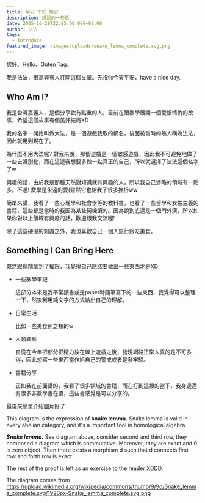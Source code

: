 ```yaml
---
title: 早安 午安 晚安
description: 想說的一些話
date: 2025-10-28T22:05:00.000+08:00
author: 法法
tags:
  - introduce
featured_image: /images/uploads/snake_lemma_complete.svg.png
---
```

您好、Hello、Guten Tag。

我是法法，很高興有人打開這個文章。先祝你今天平安，have a nice day.

## Who Am I?

我是台灣嘉義人，是個分享欲有點重的人，目前在跟數學展開一個愛恨情仇的故事，希望這個故事有個美好結局XD

我的名字一開始叫做大法，是一個遊戲我取的網名，後面被當時的熟人稱為法法，因此就用到現在了。

為什麼不用大法呢? 對我來說，那個遊戲是一個敏感遊戲，因此我不可避免地做了一些去識別化，而在這邊我想要多做一點真正的自己，所以就選擇了法法這個名字了w

興趣的話，由於我是那種天然對知識就有興趣的人，所以我自己涉略的領域有一點多。不過! 數學是永遠的愛(雖然它也給我了很多挫折ww

簡單來講，我看了一些心理學和社會學等的教科書，也看了一些哲學和女性主義的書籍，這些都是當時的我因為某些契機讀的。因為說到底還是一個門外漢，所以如果你對以上領域有興趣的話，歡迎跟我交流喔!

除了這些硬硬的知識之外，我也喜歡自己一個人旅行跟吃美食。

## Something I Can Bring Here

既然跟糯糯拿到了權限，我覺得自己應該要做出一些東西才是XD

* 一些數學筆記

  這部分本來是我平常讀書或是paper時隨筆寫下的一些東西，我覺得可以整理一下，然後利用純文字的方式給出自己的理解。
* 日常生活

  比如一些美食照之類的w
* 人類觀察

  自從在今年把部分把精力放在線上遊戲之後，發現網路正常人真的是不可多得，因此想寫一些東西當作給自己的警戒或者是發牢騷。
* 書籍分享

  正如我在前面講的，我看了很多領域的書籍，而在打到這裡的當下，我身邊還有很多非數學書在讀，這些書感覺是可以分享的。

最後來簡單介紹圖片好了

This diagram is the expression of **snake lemma.** Snake lemma is valid in every abelian category, and it's a important tool  in homological algebra.

***Snake lemma.*** See diagram above, consider second and third row, they composed a diagram which is commutative. Moreover, they are exact and 0 is zero object. Then there exists a morphism d such that d connects first row and forth row is exact.

The rest of the proof is left as an exercise to the reader XDDD.

The diagram comes from https://upload.wikimedia.org/wikipedia/commons/thumb/9/9d/Snake_lemma_complete.svg/1920px-Snake_lemma_complete.svg.png
